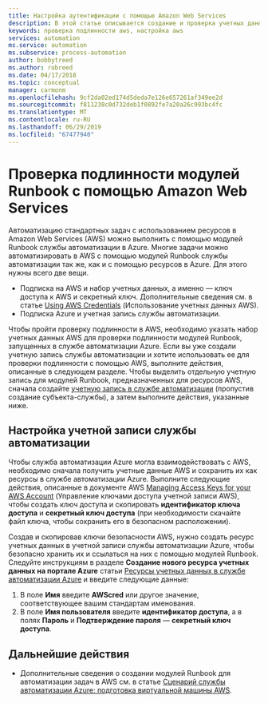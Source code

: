 ```yaml
---
title: Настройка аутентификации с помощью Amazon Web Services
description: В этой статье описывается создание и проверка учетных данных AWS для модулей Runbook в службе автоматизации Azure, управляющей ресурсами AWS.
keywords: проверка подлинности aws, настройка aws
services: automation
ms.service: automation
ms.subservice: process-automation
author: bobbytreed
ms.author: robreed
ms.date: 04/17/2018
ms.topic: conceptual
manager: carmonm
ms.openlocfilehash: 9cf2da02ed174d5deda7e126e657261af349ee2d
ms.sourcegitcommit: f811238c0d732deb1f0892fe7a20a26c993bc4fc
ms.translationtype: MT
ms.contentlocale: ru-RU
ms.lasthandoff: 06/29/2019
ms.locfileid: "67477940"
---
```

# <a name="authenticate-runbooks-with-amazon-web-services"></a>Проверка подлинности модулей Runbook с помощью Amazon Web Services

Автоматизацию стандартных задач с использованием ресурсов в Amazon Web Services (AWS) можно выполнить с помощью модулей Runbook службы автоматизации в Azure. Многие задачи можно автоматизировать в AWS с помощью модулей Runbook службы автоматизации так же, как и с помощью ресурсов в Azure. Для этого нужны всего две вещи.

* Подписка на AWS и набор учетных данных, а именно — ключ доступа к AWS и секретный ключ. Дополнительные сведения см. в статье [Using AWS Credentials](https://docs.aws.amazon.com/powershell/latest/userguide/specifying-your-aws-credentials.html) (Использование учетных данных AWS).
* Подписка Azure и учетная запись службы автоматизации.

Чтобы пройти проверку подлинности в AWS, необходимо указать набор учетных данных AWS для проверки подлинности модулей Runbook, запущенных в службе автоматизации Azure. Если вы уже создали учетную запись службы автоматизации и хотите использовать ее для проверки подлинности с помощью AWS, выполните действия, описанные в следующем разделе. Чтобы выделить отдельную учетную запись для модулей Runbook, предназначенных для ресурсов AWS, сначала создайте [учетную запись в службе автоматизации](automation-offering-get-started.md) (пропустив создание субъекта-службы), а затем выполните действия, указанные ниже.

## <a name="configure-automation-account"></a>Настройка учетной записи службы автоматизации

Чтобы служба автоматизации Azure могла взаимодействовать с AWS, необходимо сначала получить учетные данные AWS и сохранить их как ресурсы в службе автоматизации Azure. Выполните следующие действия, описанные в документе AWS [Managing Access Keys for your AWS Account](https://docs.aws.amazon.com/general/latest/gr/managing-aws-access-keys.html) (Управление ключами доступа учетной записи AWS), чтобы создать ключ доступа и скопировать **идентификатор ключа доступа** и **секретный ключ доступа** (при необходимости скачайте файл ключа, чтобы сохранить его в безопасном расположении).

Создав и скопировав ключи безопасности AWS, нужно создать ресурс учетных данных в учетной записи службы автоматизации Azure, чтобы безопасно хранить их и ссылаться на них с помощью модулей Runbook. Следуйте инструкциям в разделе **Создание нового ресурса учетных данных на портале Azure** статьи [Ресурсы учетных данных в службе автоматизации Azure](shared-resources/credentials.md#to-create-a-new-credential-asset-with-the-azure-portal) и введите следующие данные:

1. В поле **Имя** введите **AWScred** или другое значение, соответствующее вашим стандартам именования.
2. В поле **Имя пользователя** введите **идентификатор доступа**, а в полях **Пароль** и **Подтверждение пароля** — **секретный ключ доступа**.

## <a name="next-steps"></a>Дальнейшие действия

* Дополнительные сведения о создании модулей Runbook для автоматизации задач в AWS см. в статье [Сценарий службы автоматизации Azure: подготовка виртуальной машины AWS](automation-scenario-aws-deployment.md).
